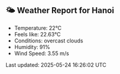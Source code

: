<!-- WEATHER-START -->
## 🌤 Weather Report for Hanoi

- Temperature: 22°C
- Feels like: 22.63°C
- Conditions: overcast clouds
- Humidity: 91%
- Wind Speed: 3.55 m/s

Last updated: 2025-05-24 16:26:02 UTC
<!-- WEATHER-END -->
